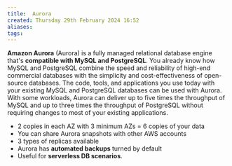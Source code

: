 ```yaml
---
title:  Aurora
created: Thursday 29th February 2024 16:52
aliases: 
tags: 
---
```

**Amazon Aurora** (Aurora) is a fully managed relational database engine that's **compatible with MySQL and PostgreSQL**. You already know how MySQL and PostgreSQL combine the speed and reliability of high-end commercial databases with the simplicity and cost-effectiveness of open-source databases. The code, tools, and applications you use today with your existing MySQL and PostgreSQL databases can be used with Aurora. With some workloads, Aurora can deliver up to five times the throughput of MySQL and up to three times the throughput of PostgreSQL without requiring changes to most of your existing applications.

- 2 copies in each AZ with 3 minimum AZs = 6 copies of your data
- You can share Aurora snapshots with other AWS accounts
- 3 types of replicas available
- Aurora has **automated backups** turned by default
- Useful for **serverless DB scenarios**.